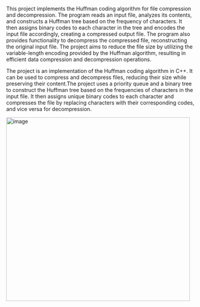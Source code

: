 This project implements the Huffman coding algorithm for file compression and decompression. The program reads an input file, analyzes its contents, and constructs a Huffman tree based on the frequency of characters. It then assigns binary codes to each character in the tree and encodes the input file accordingly, creating a compressed output file. The program also provides functionality to decompress the compressed file, reconstructing the original input file. The project aims to reduce the file size by utilizing the variable-length encoding provided by the Huffman algorithm, resulting in efficient data compression and decompression operations. <br>

The project is an implementation of the Huffman coding algorithm in C++. It can be used to compress and decompress files, reducing their size while preserving their content.The project uses a priority queue and a binary tree to construct the Huffman tree based on the frequencies of characters in the input file. It then assigns unique binary codes to each character and compresses the file by replacing characters with their corresponding codes, and vice versa for decompression.


<img width="492" alt="image" src="https://github.com/harithar1234/Projects_Placements/assets/86344120/8396396a-2147-47de-a73d-972d0b694b15">




